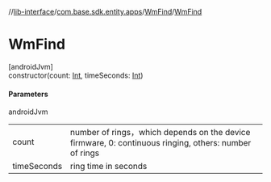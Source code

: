 //[lib-interface](../../../index.md)/[com.base.sdk.entity.apps](../index.md)/[WmFind](index.md)/[WmFind](-wm-find.md)

# WmFind

[androidJvm]\
constructor(count: [Int](https://kotlinlang.org/api/latest/jvm/stdlib/kotlin/-int/index.html), timeSeconds: [Int](https://kotlinlang.org/api/latest/jvm/stdlib/kotlin/-int/index.html))

#### Parameters

androidJvm

| | |
|---|---|
| count | number of rings，which depends on the device firmware, 0: continuous ringing, others: number of rings |
| timeSeconds | ring time in seconds |
